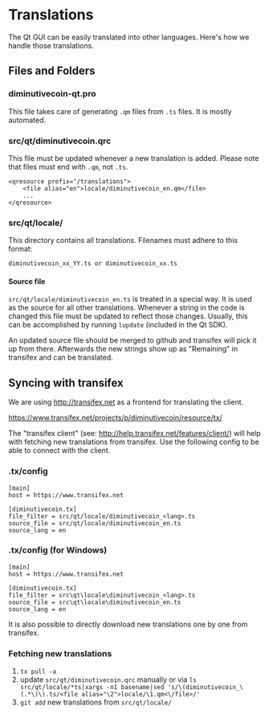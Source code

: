 Translations
============

The Qt GUI can be easily translated into other languages. Here's how we
handle those translations.

Files and Folders
-----------------

### diminutivecoin-qt.pro

This file takes care of generating `.qm` files from `.ts` files. It is mostly
automated.

### src/qt/diminutivecoin.qrc

This file must be updated whenever a new translation is added. Please note that
files must end with `.qm`, not `.ts`.

    <qresource prefix="/translations">
        <file alias="en">locale/diminutivecoin_en.qm</file>
        ...
    </qresource>

### src/qt/locale/

This directory contains all translations. Filenames must adhere to this format:

    diminutivecoin_xx_YY.ts or diminutivecoin_xx.ts

#### Source file

`src/qt/locale/diminutivecoin_en.ts` is treated in a special way. It is used as the
source for all other translations. Whenever a string in the code is changed
this file must be updated to reflect those changes. Usually, this can be
accomplished by running `lupdate` (included in the Qt SDK).

An updated source file should be merged to github and transifex will pick it
up from there. Afterwards the new strings show up as "Remaining" in transifex
and can be translated.

Syncing with transifex
----------------------

We are using http://transifex.net as a frontend for translating the client.

https://www.transifex.net/projects/p/diminutivecoin/resource/tx/

The "transifex client" (see: http://help.transifex.net/features/client/)
will help with fetching new translations from transifex. Use the following
config to be able to connect with the client.

### .tx/config

    [main]
    host = https://www.transifex.net

    [diminutivecoin.tx]
    file_filter = src/qt/locale/diminutivecoin_<lang>.ts
    source_file = src/qt/locale/diminutivecoin_en.ts
    source_lang = en
    
### .tx/config (for Windows)

    [main]
    host = https://www.transifex.net

    [diminutivecoin.tx]
    file_filter = src\qt\locale\diminutivecoin_<lang>.ts
    source_file = src\qt\locale\diminutivecoin_en.ts
    source_lang = en

It is also possible to directly download new translations one by one from transifex.

### Fetching new translations

1. `tx pull -a`
2. update `src/qt/diminutivecoin.qrc` manually or via
   `ls src/qt/locale/*ts|xargs -n1 basename|sed 's/\(diminutivecoin_\(.*\)\).ts/<file alias="\2">locale/\1.qm<\/file>/'`
3. `git add` new translations from `src/qt/locale/`
